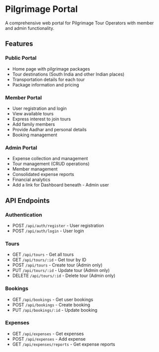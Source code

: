 # Pilgrimage Portal

A comprehensive web portal for Pilgrimage Tour Operators with member and admin functionality.

## Features

### Public Portal
- Home page with pilgrimage packages
- Tour destinations (South India and other Indian places)
- Transportation details for each tour
- Package information and pricing

### Member Portal
- User registration and login
- View available tours
- Express interest to join tours
- Add family members
- Provide Aadhar and personal details
- Booking management

### Admin Portal
- Expense collection and management
- Tour management (CRUD operations)
- Member management
- Consolidated expense reports
- Financial analytics
- Add a link for Dashboard beneath - Admin user

## API Endpoints

### Authentication
- POST `/api/auth/register` - User registration
- POST `/api/auth/login` - User login

### Tours
- GET `/api/tours` - Get all tours
- GET `/api/tours/:id` - Get tour by ID
- POST `/api/tours` - Create tour (Admin only)
- PUT `/api/tours/:id` - Update tour (Admin only)
- DELETE `/api/tours/:id` - Delete tour (Admin only)

### Bookings
- GET `/api/bookings` - Get user bookings
- POST `/api/bookings` - Create booking
- PUT `/api/bookings/:id` - Update booking

### Expenses
- GET `/api/expenses` - Get expenses
- POST `/api/expenses` - Add expense
- GET `/api/expenses/reports` - Get expense reports

